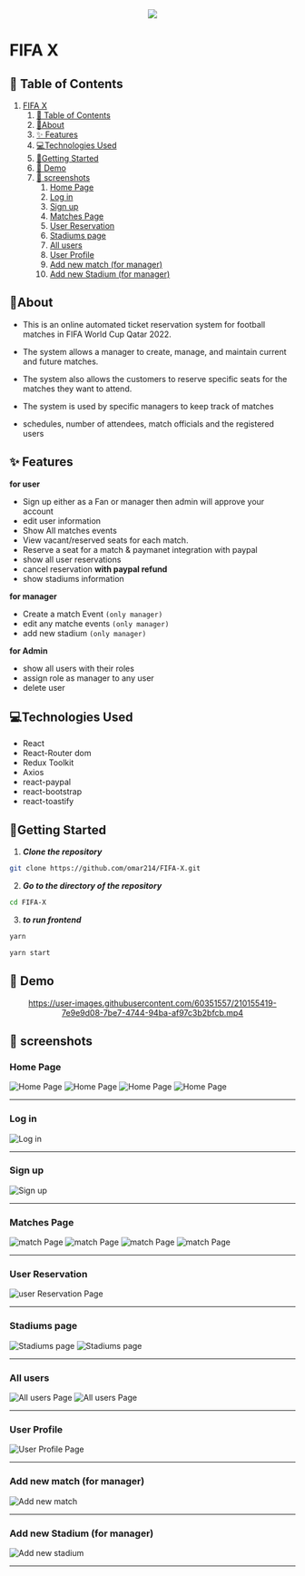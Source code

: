 <div name = "demo" align="center" width=800>
  <img src='./screenshots/cover2.png'>
</div>

# FIFA X

## 📝 Table of Contents

1. [FIFA X](#fifa-x)
   1. [📝 Table of Contents](#-table-of-contents)
   2. [🚩About](#about)
   3. [✨ Features ](#-features-)
   4. [💻Technologies Used](#technologies-used)
   5. [🏁Getting Started ](#getting-started-)
   6. [🎥 Demo](#-demo)
   7. [🎥 screenshots](#-screenshots)
      1. [Home Page](#home-page)
      2. [Log in](#log-in)
      3. [Sign up](#sign-up)
      4. [Matches Page](#matches-page)
      5. [User Reservation](#user-reservation)
      6. [Stadiums page](#stadiums-page)
      7. [All users](#all-users)
      8. [User Profile](#user-profile)
      9. [Add new match (for manager)](#add-new-match-for-manager)
      10. [Add new Stadium (for manager)](#add-new-stadium-for-manager)

## 🚩About<a name = "about"></a>

- This is an online automated ticket reservation system for football matches in FIFA World Cup Qatar 2022.

- The system allows a manager to create, manage, and maintain current and future matches.

- The system also allows the customers to reserve specific seats for the matches they want to attend.

- The system is used by specific managers to keep track of matches
- schedules, number of attendees, match officials and the registered users

## ✨ Features <a name = "features"></a>

**for user**

- Sign up either as a Fan or manager then admin will approve your account
- edit user information
- Show All matches events
- View vacant/reserved seats for each match.
- Reserve a seat for a match & paymanet integration with paypal
- show all user reservations
- cancel reservation **with paypal refund**
- show stadiums information

**for manager**

- Create a match Event `(only manager)`
- edit any matche events `(only manager)`
- add new stadium `(only manager)`

**for Admin**

- show all users with their roles
- assign role as manager to any user
- delete user

## 💻Technologies Used<a name = "build"></a>

- React
- React-Router dom
- Redux Toolkit
- Axios
- react-paypal
- react-bootstrap
- react-toastify

## 🏁Getting Started <a name = "start"></a>

1. **_Clone the repository_**

```bash
git clone https://github.com/omar214/FIFA-X.git

```

2. **_Go to the directory of the repository_**

```bash
cd FIFA-X

```

3. **_to run frontend_**

```bash
yarn

yarn start

```

## 🎥 Demo<a name = "demo"></a>

<div name = "demo" align="center" width=1189>




https://user-images.githubusercontent.com/60351557/210155419-7e9e9d08-7be7-4744-94ba-af97c3b2bfcb.mp4



</div>

## 🎥 screenshots<a name = "screenshots"></a>

### Home Page

![Home Page](./screenshots/home1.png)
![Home Page](./screenshots/home2.png)
![Home Page](./screenshots/home3.png)
![Home Page](./screenshots/home4.png)

  <hr />

### Log in

![Log in](./screenshots/login.png)

  <hr />

### Sign up

![Sign up](./screenshots/signup.png)

  <hr />

### Matches Page

![match Page](./screenshots/matches.png)
![match Page](./screenshots/match-details.png)
![match Page](./screenshots/match-details2.png)
![match Page](./screenshots/paypal-integration.png)

  <hr />

### User Reservation

![user Reservation Page](./screenshots/user-reservation.png)

  <hr />

### Stadiums page

![Stadiums page](./screenshots/stadiums1.png)
![Stadiums page](./screenshots/stadiums2.png)

  <hr />

### All users

![All users Page](./screenshots/all-users.png)
![All users Page](./screenshots/all-users2.png)

  <hr />

### User Profile

![User Profile Page](./screenshots/userProfile.png)

  <hr />

### Add new match (for manager)

![Add new match](./screenshots/add-new-match.png)

  <hr />

### Add new Stadium (for manager)

![Add new stadium](./screenshots/add-new-stadium.png)

  <hr />
